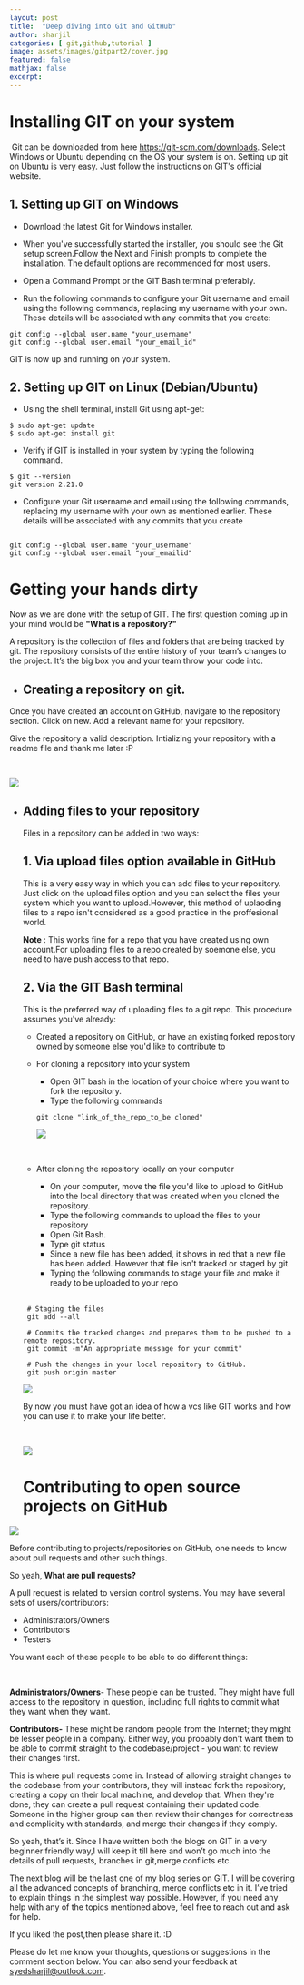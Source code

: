 ```yaml
---
layout: post
title:  "Deep diving into Git and GitHub"
author: sharjil
categories: [ git,github,tutorial ]
image: assets/images/gitpart2/cover.jpg
featured: false
mathjax: false
excerpt: 
---
```


# Installing GIT on your system
 Git can be downloaded from here https://git-scm.com/downloads. Select Windows or Ubuntu depending on the OS your system is on. Setting up git on Ubuntu is very easy. Just follow the instructions on GIT's official website. 
## 1. Setting up GIT on Windows

* Download the latest Git for Windows installer.

* When you've successfully started the installer, you should see the Git setup screen.Follow the Next and Finish prompts to complete the installation. The default options are recommended for most users.

* Open a Command Prompt or the GIT Bash terminal preferably.

* Run the following commands to configure your Git username and email using the following commands, replacing my username with your own. These details will be associated with any commits that you create:


```
git config --global user.name "your_username"
git config --global user.email "your_email_id"
```
GIT is now up and running on your system.

## 2. Setting up GIT on Linux (Debian/Ubuntu)

* Using the shell terminal, install Git using apt-get:


```
$ sudo apt-get update
$ sudo apt-get install git
```

* Verify if GIT is installed in your system by typing the following command.

```
$ git --version
git version 2.21.0
```

* Configure your Git username and email using the following commands, replacing my username with your own as mentioned earlier. These details will be associated with any commits that you create

```

git config --global user.name "your_username"
git config --global user.email "your_emailid"

```
# Getting your hands dirty

Now as we are done with the setup of GIT. The first question coming up in your mind would be **"What is a repository?"**
  
A repository is the collection of files and folders that are being tracked by git. The repository consists of the entire history of your team’s changes to the project. It’s the big box you and your team throw your code into.

* ## Creating a repository on git.
    
Once you have created an account on GitHub, navigate to the repository section.
Click on new. Add a relevant name for your repository.

Give the repository a valid description. Intializing your repository with a readme file and thank me later :P 
    
<br/>

![](/assets/images/gitpart2/createrepo.gif)

* ## Adding files to your repository
    
  Files in a repository can be added in two ways:
        
  ## 1. Via upload files option available in GitHub
            
    This is a very easy way in which you can add files to your repository.
    Just click on the upload files option and you can select the files your
    system which you want to upload.However, this method of uplaoding files to a repo isn't considered as a good practice in the proffesional world.
         
    
    **Note** :  This works fine for a repo that you have created using own    account.For uploading files to a repo created by soemone else, you need to have push access to that repo. 
        
  ## 2. Via the GIT Bash terminal
    
    This is the preferred way of uploading files to a git repo.
    This procedure assumes you've already:
    * Created a repository on GitHub, or have an existing forked repository        owned by someone else you'd like to contribute to
    * For cloning a repository into your system
        + Open GIT bash in the location of your choice where you want to fork the repository.
        + Type the following commands
        
        ``` 
        git clone "link_of_the_repo_to_be cloned"
        ```
     
      ![](/assets/images/gitpart2/clonerep.gif)

      <br/>
  
    * After cloning the repository locally on your computer
    
      + On your computer, move the file you'd like to upload to GitHub into the local directory that was created when you cloned the repository.
      + Type the following commands to upload the files to your repository
      + Open Git Bash.
      + Type git status
      + Since a new file has been added, it shows in red that a new file has been added. However that file isn't tracked or staged by git.
      + Typing the following commands to stage your file and make it ready to be uploaded to your repo
    
    <br/> 
    
    ```
     # Staging the files
     git add --all 
     
     # Commits the tracked changes and prepares them to be pushed to a remote repository. 
     git commit -m"An appropriate message for your commit"
     
     # Push the changes in your local repository to GitHub. 
     git push origin master 
    ```   
    
    ![](/assets/images/gitpart2/adfile.gif)

    By now you must have got an idea of how a vcs like GIT works and how you can use it to make your life better.


    <br/> 
    
    ![](/assets/images/gitpart2/gitmeme.jpg)
  
  # Contributing to open source projects on GitHub

![](/assets/images/gitpart2/love-war-open-source.png)
    
Before contributing to projects/repositories on GitHub, one needs to know about pull requests and other such things. 

    
So yeah, **What are pull requests?**
  
    
A pull request is related to version control systems. You may have several sets of users/contributors:

+ Administrators/Owners
+ Contributors
+ Testers

You want each of these people to be able to do different things:

<br/>

**Administrators/Owners**- These people can be trusted. They might have full access to the repository in question, including full rights to commit what they want when they want.

**Contributors-** These might be random people from the Internet; they might be lesser people in a company. Either way, you probably don't want them to be able to commit straight to the codebase/project - you want to review their changes first.

This is where pull requests come in. Instead of allowing straight changes to the codebase from your contributors, they will instead fork the repository, creating a copy on their local machine, and develop that. When they're done, they can create a pull request containing their updated code. Someone in the higher group can then review their changes for correctness and complicity with standards, and merge their changes if they comply.

So yeah, that’s it. Since I have written both the blogs on GIT in a very beginner friendly way,I will keep it till here and won’t go much into the details of pull requests, branches in git,merge conflicts etc.

The next blog will be the last one of my blog series on GIT. I will be covering all the advanced concepts of branching, merge conflicts etc in it.
I’ve tried to explain things in the simplest way possible. However, if you need any help with any of the topics mentioned above, feel free to reach out and ask for help.

If you liked the post,then please share it. :D

Please do let me know your thoughts, questions or suggestions in the comment section below. You can also send your feedback at syedsharjil@outlook.com. 